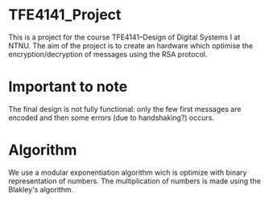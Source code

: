 # TFE4141_Project
This is a project for the course TFE4141–Design of Digital Systems I at NTNU.
The aim of the project is to create an hardware which optimise the encryption/decryption of messages using the RSA protocol.

# Important to note
The final design is not fully functional: only the few first messages are encoded and then some errors (due to handshaking?) occurs.

# Algorithm
We use a modular exponentiation algorithm wich is optimize with binary representation of numbers. The multiplication of numbers is made using the Blakley's algorithm.
